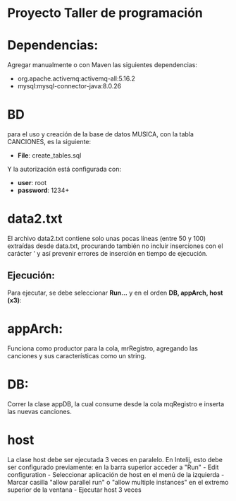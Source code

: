 # Proyecto Taller de programación

# Dependencias:
Agregar manualmente o con Maven las siguientes dependencias:

* org.apache.activemq:activemq-all:5.16.2
* mysql:mysql-connector-java:8.0.26

# BD

para el uso y creación de la base de datos MUSICA, con la tabla CANCIONES, es la siguiente:

* **File**: create_tables.sql

Y la autorización está configurada con:
* **user**: root
* **password**: 1234+

# data2.txt

El archivo data2.txt contiene solo unas pocas líneas (entre 50 y 100) extraídas desde data.txt, procurando también no incluir inserciones con el carácter ' y así prevenir errores de inserción en tiempo de ejecución.


## Ejecución:

Para ejecutar, se debe seleccionar **Run...** y en el orden **DB, appArch, host (x3)**:


# appArch:
Funciona como productor para la cola, mrRegistro, agregando las canciones y sus características como un string.

# DB:
Correr la clase appDB, la cual consume desde la cola mqRegistro e inserta las nuevas canciones.

# host

La clase host debe ser ejecutada 3 veces en paralelo. En Intelij, esto debe ser configurado previamente: en la barra superior acceder a "Run" - Edit configuration - Seleccionar aplicación de host en el menú de la izquierda - Marcar casilla "allow parallel run" o "allow multiple instances" en el extremo superior de la ventana - Ejecutar host 3 veces